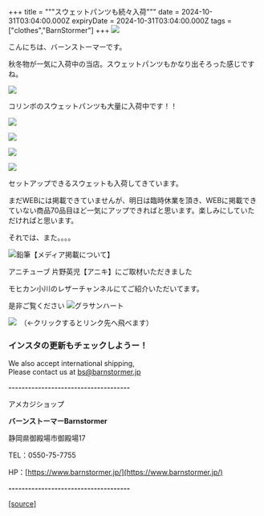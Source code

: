 +++
title = """スウェットパンツも続々入荷"""
date = 2024-10-31T03:04:00.000Z
expiryDate = 2024-10-31T03:04:00.000Z
tags = ["clothes","BarnStormer"]
+++
[![](https://stat.ameba.jp/user_images/20231023/16/barnstormer-go/b2/03/p/o0420015015354743273.png)](https://ameblo.jp/barnstormer-go/entry-12825670498.html)

こんにちは、バーンストーマーです。

秋冬物が一気に入荷中の当店。スウェットパンツもかなり出そろった感じですね。

[![](https://stat.ameba.jp/user_images/20241031/12/barnstormer-go/00/fd/j/o0466070015504311609.jpg)](https://stat.ameba.jp/user_images/20241031/12/barnstormer-go/00/fd/j/o0466070015504311609.jpg)

コリンボのスウェットパンツも大量に入荷中です！！

[![](https://stat.ameba.jp/user_images/20241031/12/barnstormer-go/0d/c2/j/o0466070015504311610.jpg)](https://stat.ameba.jp/user_images/20241031/12/barnstormer-go/0d/c2/j/o0466070015504311610.jpg)

[![](https://stat.ameba.jp/user_images/20241031/12/barnstormer-go/10/fc/j/o0466070015504311611.jpg)](https://stat.ameba.jp/user_images/20241031/12/barnstormer-go/10/fc/j/o0466070015504311611.jpg)

[![](https://stat.ameba.jp/user_images/20241031/12/barnstormer-go/ce/96/j/o0466070015504311613.jpg)](https://stat.ameba.jp/user_images/20241031/12/barnstormer-go/ce/96/j/o0466070015504311613.jpg)

[![](https://stat.ameba.jp/user_images/20241031/12/barnstormer-go/c0/eb/j/o0466070015504311614.jpg)](https://stat.ameba.jp/user_images/20241031/12/barnstormer-go/c0/eb/j/o0466070015504311614.jpg)

セットアップできるスウェットも入荷してきています。

まだWEBには掲載できていませんが、明日は臨時休業を頂き、WEBに掲載できていない商品70品目ほど一気にアップできればと思います。楽しみにしていただければと思います。

それでは、また。。。。

![鉛筆](https://stat100.ameba.jp/blog/ucs/img/char/char3/519.png)【メディア掲載について】

アニチューブ 片野英児【アニキ】にご取材いただきました

モヒカン小川のレザーチャンネルにてご紹介いただいてます。

是非ご覧ください ![グラサンハート](https://stat100.ameba.jp/blog/ucs/img/char/char3/148.png)

[![](https://stat.ameba.jp/user_images/20230412/16/barnstormer-go/6a/23/p/o0108010815269242493.png)](https://www.instagram.com/barnstormer_daily/)　（←クリックするとリンク先へ飛べます）

### インスタの更新もチェックしようー！

We also accept international shipping,  
Please contact us at bs@barnstormer.jp

**\-------------------------------------**

アメカジショップ

**バーンストーマーBarnstormer**

静岡県御殿場市御殿場17

TEL：0550-75-7755

HP：[https://www.barnstormer.jp/](https://www.barnstormer.jp/)

**\-------------------------------------**

[[source]](https://ameblo.jp/barnstormer-go/entry-12873268388.html)
